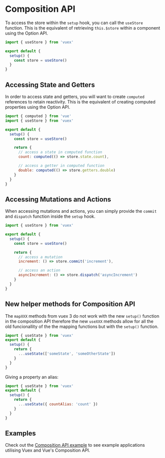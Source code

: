 # Composition API

To access the store within the `setup` hook, you can call the `useStore` function. This is the equivalent of retrieving `this.$store` within a component using the Option API.

```js
import { useStore } from 'vuex'

export default {
  setup() {
    const store = useStore()
  }
}
```

## Accessing State and Getters

In order to access state and getters, you will want to create `computed` references to retain reactivity. This is the equivalent of creating computed properties using the Option API.

```js
import { computed } from 'vue'
import { useStore } from 'vuex'

export default {
  setup() {
    const store = useStore()

    return {
      // access a state in computed function
      count: computed(() => store.state.count),

      // access a getter in computed function
      double: computed(() => store.getters.double)
    }
  }
}
```

## Accessing Mutations and Actions

When accessing mutations and actions, you can simply provide the `commit` and `dispatch` function inside the `setup` hook.

```js
import { useStore } from 'vuex'

export default {
  setup() {
    const store = useStore()

    return {
      // access a mutation
      increment: () => store.commit('increment'),

      // access an action
      asyncIncrement: () => store.dispatch('asyncIncrement')
    }
  }
}
```

## New helper methods for Composition API

The `mapXXX` methods from vuex 3 do not work with the new `setup()` function in the composition API therefore the new `useXXX` methods allow for all the old funcionallity of the the mapping functions but with the `setup()` function.

```js
import { useState } from 'vuex'
export default {
  setup() {
    return {
      ...useState(['someState', 'someOtherState'])
    }
  }
}
```

Giving a property an alias:

```js
import { useState } from 'vuex'
export default {
  setup() {
    return {
      ...useState({ countAlias: 'count' })
    }
  }
}
```

## Examples

Check out the [Composition API example](https://github.com/vuejs/vuex/tree/4.0/examples/composition) to see example applications utilising Vuex and Vue's Composition API.
